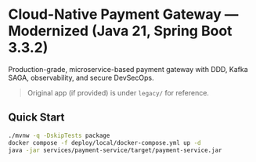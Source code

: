 # Cloud-Native Payment Gateway — Modernized (Java 21, Spring Boot 3.3.2)

Production-grade, microservice-based payment gateway with DDD, Kafka SAGA, observability, and secure DevSecOps.

> Original app (if provided) is under `legacy/` for reference.

## Quick Start
```bash
./mvnw -q -DskipTests package
docker compose -f deploy/local/docker-compose.yml up -d
java -jar services/payment-service/target/payment-service.jar
```
